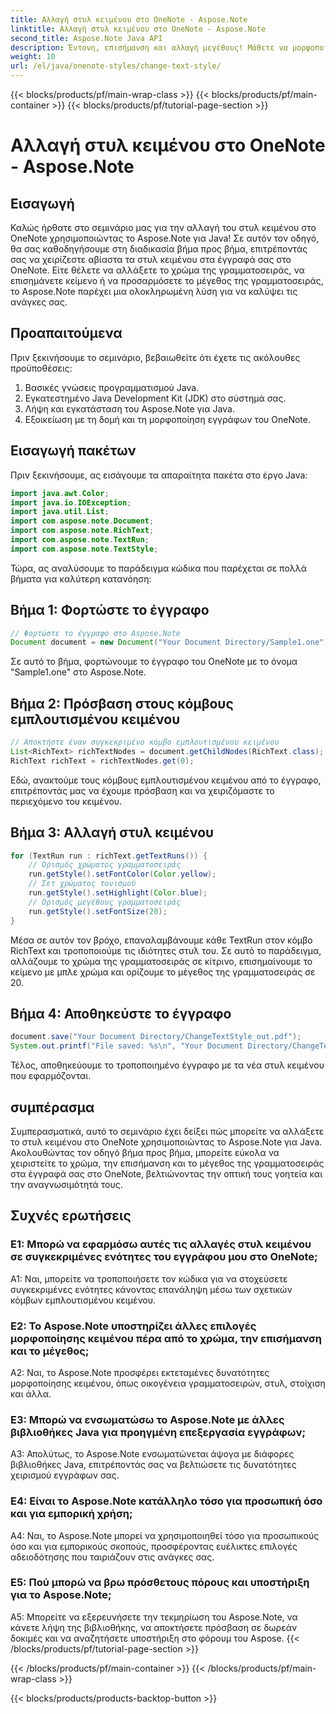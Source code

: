 ```yaml
---
title: Αλλαγή στυλ κειμένου στο OneNote - Aspose.Note
linktitle: Αλλαγή στυλ κειμένου στο OneNote - Aspose.Note
second_title: Aspose.Note Java API
description: Έντονη, επισήμανση και αλλαγή μεγέθους! Μάθετε να μορφοποιείτε κείμενο σε έγγραφα του OneNote με το Aspose.Note. Βήμα-βήμα οδηγός & κωδικός περιλαμβάνονται! #OneNote #Java #Aspose
weight: 10
url: /el/java/onenote-styles/change-text-style/
---
```


{{< blocks/products/pf/main-wrap-class >}}
{{< blocks/products/pf/main-container >}}
{{< blocks/products/pf/tutorial-page-section >}}

# Αλλαγή στυλ κειμένου στο OneNote - Aspose.Note

## Εισαγωγή

Καλώς ήρθατε στο σεμινάριο μας για την αλλαγή του στυλ κειμένου στο OneNote χρησιμοποιώντας το Aspose.Note για Java! Σε αυτόν τον οδηγό, θα σας καθοδηγήσουμε στη διαδικασία βήμα προς βήμα, επιτρέποντάς σας να χειρίζεστε αβίαστα τα στυλ κειμένου στα έγγραφά σας στο OneNote. Είτε θέλετε να αλλάξετε το χρώμα της γραμματοσειράς, να επισημάνετε κείμενο ή να προσαρμόσετε το μέγεθος της γραμματοσειράς, το Aspose.Note παρέχει μια ολοκληρωμένη λύση για να καλύψει τις ανάγκες σας.

## Προαπαιτούμενα

Πριν ξεκινήσουμε το σεμινάριο, βεβαιωθείτε ότι έχετε τις ακόλουθες προϋποθέσεις:

1. Βασικές γνώσεις προγραμματισμού Java.
2. Εγκατεστημένο Java Development Kit (JDK) στο σύστημά σας.
3. Λήψη και εγκατάσταση του Aspose.Note για Java.
4. Εξοικείωση με τη δομή και τη μορφοποίηση εγγράφων του OneNote.

## Εισαγωγή πακέτων

Πριν ξεκινήσουμε, ας εισάγουμε τα απαραίτητα πακέτα στο έργο Java:

```java
import java.awt.Color;
import java.io.IOException;
import java.util.List;
import com.aspose.note.Document;
import com.aspose.note.RichText;
import com.aspose.note.TextRun;
import com.aspose.note.TextStyle;
```

Τώρα, ας αναλύσουμε το παράδειγμα κώδικα που παρέχεται σε πολλά βήματα για καλύτερη κατανόηση:

## Βήμα 1: Φορτώστε το έγγραφο

```java
// Φορτώστε το έγγραφο στο Aspose.Note
Document document = new Document("Your Document Directory/Sample1.one");
```

Σε αυτό το βήμα, φορτώνουμε το έγγραφο του OneNote με το όνομα "Sample1.one" στο Aspose.Note.

## Βήμα 2: Πρόσβαση στους κόμβους εμπλουτισμένου κειμένου

```java
// Αποκτήστε έναν συγκεκριμένο κόμβο εμπλουτισμένου κειμένου
List<RichText> richTextNodes = document.getChildNodes(RichText.class);
RichText richText = richTextNodes.get(0);
```

Εδώ, ανακτούμε τους κόμβους εμπλουτισμένου κειμένου από το έγγραφο, επιτρέποντάς μας να έχουμε πρόσβαση και να χειριζόμαστε το περιεχόμενο του κειμένου.

## Βήμα 3: Αλλαγή στυλ κειμένου

```java
for (TextRun run : richText.getTextRuns()) {
    // Ορισμός χρώματος γραμματοσειράς
    run.getStyle().setFontColor(Color.yellow);
    // Σετ χρώματος τονισμού
    run.getStyle().setHighlight(Color.blue);
    // Ορισμός μεγέθους γραμματοσειράς
    run.getStyle().setFontSize(20);
}
```

Μέσα σε αυτόν τον βρόχο, επαναλαμβάνουμε κάθε TextRun στον κόμβο RichText και τροποποιούμε τις ιδιότητες στυλ του. Σε αυτό το παράδειγμα, αλλάζουμε το χρώμα της γραμματοσειράς σε κίτρινο, επισημαίνουμε το κείμενο με μπλε χρώμα και ορίζουμε το μέγεθος της γραμματοσειράς σε 20.

## Βήμα 4: Αποθηκεύστε το έγγραφο

```java
document.save("Your Document Directory/ChangeTextStyle_out.pdf");
System.out.printf("File saved: %s\n", "Your Document Directory/ChangeTextStyle_out.pdf");
```

Τέλος, αποθηκεύουμε το τροποποιημένο έγγραφο με τα νέα στυλ κειμένου που εφαρμόζονται.

## συμπέρασμα

Συμπερασματικά, αυτό το σεμινάριο έχει δείξει πώς μπορείτε να αλλάξετε το στυλ κειμένου στο OneNote χρησιμοποιώντας το Aspose.Note για Java. Ακολουθώντας τον οδηγό βήμα προς βήμα, μπορείτε εύκολα να χειριστείτε το χρώμα, την επισήμανση και το μέγεθος της γραμματοσειράς στα έγγραφά σας στο OneNote, βελτιώνοντας την οπτική τους γοητεία και την αναγνωσιμότητά τους.

## Συχνές ερωτήσεις

### Ε1: Μπορώ να εφαρμόσω αυτές τις αλλαγές στυλ κειμένου σε συγκεκριμένες ενότητες του εγγράφου μου στο OneNote;

A1: Ναι, μπορείτε να τροποποιήσετε τον κώδικα για να στοχεύσετε συγκεκριμένες ενότητες κάνοντας επανάληψη μέσω των σχετικών κόμβων εμπλουτισμένου κειμένου.

### Ε2: Το Aspose.Note υποστηρίζει άλλες επιλογές μορφοποίησης κειμένου πέρα από το χρώμα, την επισήμανση και το μέγεθος;

A2: Ναι, το Aspose.Note προσφέρει εκτεταμένες δυνατότητες μορφοποίησης κειμένου, όπως οικογένεια γραμματοσειρών, στυλ, στοίχιση και άλλα.

### Ε3: Μπορώ να ενσωματώσω το Aspose.Note με άλλες βιβλιοθήκες Java για προηγμένη επεξεργασία εγγράφων;

A3: Απολύτως, το Aspose.Note ενσωματώνεται άψογα με διάφορες βιβλιοθήκες Java, επιτρέποντάς σας να βελτιώσετε τις δυνατότητες χειρισμού εγγράφων σας.

### Ε4: Είναι το Aspose.Note κατάλληλο τόσο για προσωπική όσο και για εμπορική χρήση;

A4: Ναι, το Aspose.Note μπορεί να χρησιμοποιηθεί τόσο για προσωπικούς όσο και για εμπορικούς σκοπούς, προσφέροντας ευέλικτες επιλογές αδειοδότησης που ταιριάζουν στις ανάγκες σας.

### Ε5: Πού μπορώ να βρω πρόσθετους πόρους και υποστήριξη για το Aspose.Note;

A5: Μπορείτε να εξερευνήσετε την τεκμηρίωση του Aspose.Note, να κάνετε λήψη της βιβλιοθήκης, να αποκτήσετε πρόσβαση σε δωρεάν δοκιμές και να αναζητήσετε υποστήριξη στο φόρουμ του Aspose.
{{< /blocks/products/pf/tutorial-page-section >}}

{{< /blocks/products/pf/main-container >}}
{{< /blocks/products/pf/main-wrap-class >}}

{{< blocks/products/products-backtop-button >}}
